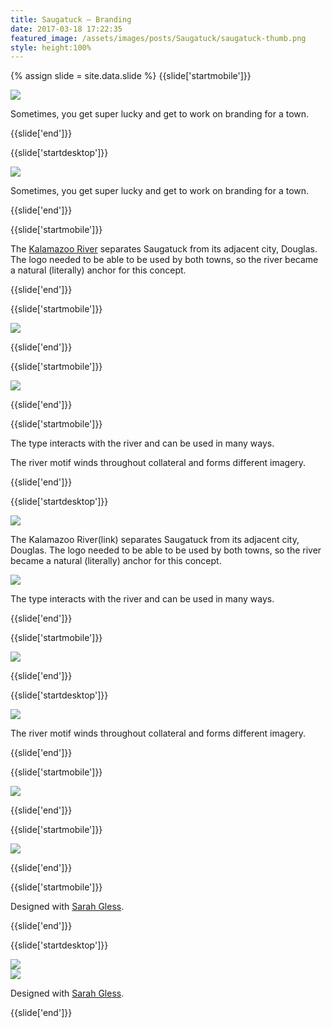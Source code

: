 ```yaml
---
title: Saugatuck — Branding
date: 2017-03-18 17:22:35
featured_image: /assets/images/posts/Saugatuck/saugatuck-thumb.png
style: height:100%
---
```

{% assign slide = site.data.slide %}
{{slide['startmobile']}}

<div><img class='full-height' src='{{ site.url }}/assets/images/posts/Saugatuck/saugatuck-1-mobile.png' srcset='{{ site.url }}/assets/images/posts/Saugatuck/saugatuck-1-mobile.png 375w, {{ site.url }}/assets/images/posts/Saugatuck/saugatuck-1-mobile@2x.png 750w, {{ site.url }}/assets/images/posts/Saugatuck/saugatuck-1-mobile@3x.png 1125w'></div>

<p class='bg'>Sometimes, you get super lucky and get to work on branding for a town.</p>

{{slide['end']}}

{{slide['startdesktop']}}

<div><img class='full-width' src='{{ site.url }}/assets/images/posts/Saugatuck/saugatuck-1@3x.png' srcset='{{ site.url }}/assets/images/posts/Saugatuck/saugatuck-1.png 1024w, {{ site.url }}/assets/images/posts/Saugatuck/saugatuck-1@2x.png 2048w, {{ site.url }}/assets/images/posts/Saugatuck/saugatuck-1@3x.png 3072w'></div>

Sometimes, you get super lucky and get to work on branding for a town.

{{slide['end']}}

{{slide['startmobile']}}

The <a href='https://en.wikipedia.org/wiki/Kalamazoo_River'>Kalamazoo River</a> separates Saugatuck from its adjacent city, Douglas. The logo needed to be able to be used by both towns, so the river became a natural (literally) anchor for this concept.

{{slide['end']}}

{{slide['startmobile']}}

<div><img class='full-height' src='{{ site.url }}/assets/images/posts/Saugatuck/saugatuck-2-mobile.png' srcset='{{ site.url }}/assets/images/posts/Saugatuck/saugatuck-2-mobile.png 375w, {{ site.url }}/assets/images/posts/Saugatuck/saugatuck-2-mobile@2x.png 750w, {{ site.url }}/assets/images/posts/Saugatuck/saugatuck-2-mobile@3x.png 1125w'></div>

{{slide['end']}}

{{slide['startmobile']}}

<div><img class='full-height' src='{{ site.url }}/assets/images/posts/Saugatuck/saugatuck-6-mobile.png' srcset='{{ site.url }}/assets/images/posts/Saugatuck/saugatuck-6-mobile.png 375w, {{ site.url }}/assets/images/posts/Saugatuck/saugatuck-6-mobile@2x.png 750w, {{ site.url }}/assets/images/posts/Saugatuck/saugatuck-6-mobile@3x.png 1125w'></div>

{{slide['end']}}

{{slide['startmobile']}}

The type interacts with the river and can be used in many ways.

The river motif winds throughout collateral and forms different imagery.

{{slide['end']}}

{{slide['startdesktop']}}

<div><img src='{{ site.url }}/assets/images/posts/Saugatuck/saugatuck-2-copy@2x.png' srcset='{{ site.url }}/assets/images/posts/Saugatuck/saugatuck-2-copy.png 794w, {{ site.url }}/assets/images/posts/Saugatuck/saugatuck-2-copy@2x.png 1588w, {{ site.url }}/assets/images/posts/Saugatuck/saugatuck-2-copy@3x.png 2382w'></div>

The Kalamazoo River(link) separates Saugatuck from its adjacent city, Douglas. The logo needed to be able to be used by both towns, so the river became a natural (literally) anchor for this concept.

<div><img src='{{ site.url }}/assets/images/posts/Saugatuck/saugatuck-2@2x.png' srcset='{{ site.url }}/assets/images/posts/Saugatuck/saugatuck-2.png 794w, {{ site.url }}/assets/images/posts/Saugatuck/saugatuck-2@2x.png 1588w, {{ site.url }}/assets/images/posts/Saugatuck/saugatuck-2@3x.png 2382w'></div>

The type interacts with the river and can be used in many ways.

{{slide['end']}}

{{slide['startmobile']}}

<div><img class='full-height' src='{{ site.url }}/assets/images/posts/Saugatuck/saugatuck-3-mobile.png' srcset='{{ site.url }}/assets/images/posts/Saugatuck/saugatuck-3-mobile.png 375w, {{ site.url }}/assets/images/posts/Saugatuck/saugatuck-3-mobile@2x.png 750w, {{ site.url }}/assets/images/posts/Saugatuck/saugatuck-3-mobile@3x.png 1125w'></div>

{{slide['end']}}

{{slide['startdesktop']}}

<div><img src='{{ site.url }}/assets/images/posts/Saugatuck/saugatuck-3@2x.png' srcset='{{ site.url }}/assets/images/posts/Saugatuck/saugatuck-3.png 794w, {{ site.url }}/assets/images/posts/Saugatuck/saugatuck-3@2x.png 1588w, {{ site.url }}/assets/images/posts/Saugatuck/saugatuck-3@3x.png 2382w'></div>

The river motif winds throughout collateral and forms different imagery.

{{slide['end']}}

{{slide['startmobile']}}

<div><img class='full-height' src='{{ site.url }}/assets/images/posts/Saugatuck/saugatuck-4-mobile.png' srcset='{{ site.url }}/assets/images/posts/Saugatuck/saugatuck-4-mobile.png 375w, {{ site.url }}/assets/images/posts/Saugatuck/saugatuck-4-mobile@2x.png 750w, {{ site.url }}/assets/images/posts/Saugatuck/saugatuck-4-mobile@3x.png 1125w'></div>

{{slide['end']}}

{{slide['startmobile']}}

<div><img class='full-height' src='{{ site.url }}/assets/images/posts/Saugatuck/saugatuck-5-mobile.png' srcset='{{ site.url }}/assets/images/posts/Saugatuck/saugatuck-5-mobile.png 375w, {{ site.url }}/assets/images/posts/Saugatuck/saugatuck-5-mobile@2x.png 750w, {{ site.url }}/assets/images/posts/Saugatuck/saugatuck-5-mobile@3x.png 1125w'></div>

{{slide['end']}}

{{slide['startmobile']}}

Designed with <a href='http://sarahgless.com/'>Sarah Gless</a>.

{{slide['end']}}

{{slide['startdesktop']}}

<div><img src='{{ site.url }}/assets/images/posts/Saugatuck/saugatuck-4@2x.png' srcset='{{ site.url }}/assets/images/posts/Saugatuck/saugatuck-4.png 794w, {{ site.url }}/assets/images/posts/Saugatuck/saugatuck-4@2x.png 1588w, {{ site.url }}/assets/images/posts/Saugatuck/saugatuck-4@3x.png 2382w'></div>

<div><img src='{{ site.url }}/assets/images/posts/Saugatuck/saugatuck-5@2x.png' srcset='{{ site.url }}/assets/images/posts/Saugatuck/saugatuck-5.png 794w, {{ site.url }}/assets/images/posts/Saugatuck/saugatuck-5@2x.png 1588w, {{ site.url }}/assets/images/posts/Saugatuck/saugatuck-5@3x.png 2382w'></div>

Designed with <a href='http://sarahgless.com/'>Sarah Gless</a>.

{{slide['end']}}